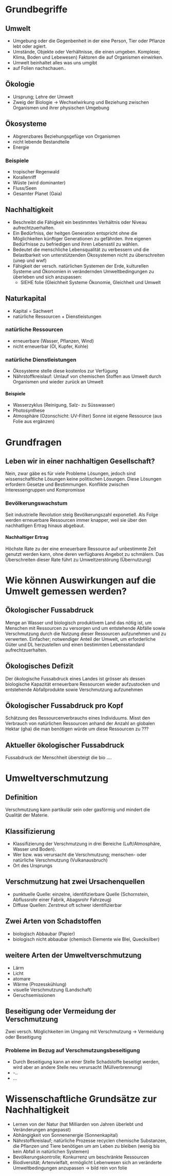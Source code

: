 # Grundbegriffe
## Umwelt
* Umgebung oder die Gegenbenheit in der eine Person, Tier oder Pflanze lebt oder agiert.
* Umstände, Objekte oder Verhältnisse, die einen umgeben. Komplexe; Klima, Boden und Lebewesen) Faktoren die auf Organismen einwirken.
* Umwelt beinhaltet alles was uns umgibt
* auf Folien nachschauen..
## Ökologie  
* Ursprung; Lehre der Umwelt
* Zweig der Biologie -> Wechselwirkung und Beziehung zwischen Organismen und ihrer physischen Umgebung
## Ökosysteme  
* Abgrenzbares Beziehungsgefüge von Organismen
* nicht lebende Bestandteile
* Energie
### Beispiele  
* tropischer Regenwald
* Korallenriff
* Wüste (wird dominanter)
* Fluss/Seen
* Gesamter Planet (Gaia)
## Nachhaltigkeit  
* Beschreibt die Fähigkeit ein bestimmtes Verhältnis oder Niveau aufrechtzuerhalten.
* Ein Bedürfniss, der heitgen Generation entspricht ohne die Möglichkeiten künftiger Generationen zu gefährden. Ihre eigenen Bedürfnisse zu befriedigen und ihren Lebensstil zu wählen.
* Bedeutet die menschliche Lebensqualität zu verbessern und die Belastbarkeit von unterstützenden Ökosystemen nicht zu überschreiten (unep und wwf)
* Fähigkeit der versch. natürlichen Systemen der Erde, kulturellen Systeme und Ökonomien in verändernden Umweltbedingungen zu überleben und sich anzupassen:
	* SIEHE folie (Gleichheit Systeme Ökonomie, Gleichheit und Umwelt
## Naturkapital  
* Kapital = Sachwert
* natürliche Ressourcen + Dienstleistungen
### natürliche Ressourcen
* erneuerbare (Wasser, Pflanzen, Wind)
* nicht erneuerbar (Öl, Kupfer, Kohle)
### natürliche Dienstleistungen
* Ökosysteme stelle diese kostenlos zur Verfügung
* Nährstoffkreislauf: Umlauf von chemischen Stoffen aus Umwelt durch Organismen und wieder zurück an Umwelt
#### Beispiele
* Wasserzyklus (Reinigung, Salz- zu Süsswasser)
* Photosynthese
* Atmosphäre (Ozonschicht: UV-Filter)
Sonne ist eigene Ressource (aus Folie aus ergänzen)
# Grundfragen
## Leben wir in einer nachhaltigen Gesellschaft?
Nein, zwar gäbe es für viele Probleme Lösungen, jedoch sind wissenschaftliche Lösungen keine politischen Lösungen. Diese Lösungen erfordern Gesetze und Bestimmungen. Konflikte zwischen Interessengruppen und Kompromisse
### Bevölkerungswachstum
Seit industrielle Revolution steig Bevölkerungszahl exponetiell. Als Folge werden erneuerbare Ressourcen immer knapper, weil sie über den nachhatligen Ertrag hinaus abgebaut.
#### Nachhaltiger Ertrag
Höchste Rate zu der eine erneuerbare Ressource auf unbestimmte Zeit genutzt werden kann, ohne deren verfügbares Angebot zu schmälern. Das Überschreiten dieser Rate führt zu Umweltzerstörung (Übernutzung)
# Wie können Auswirkungen auf die Umwelt gemessen werden?
## Ökologischer Fussabdruck
Menge an Wasser und biologisch produktivem Land das nötig ist, um Menschen mit Ressourcen zu versorgen und um entstehende Abfälle sowie Verschmutzung durch die Nutzung dieser Ressourcen aufzunehmen und zu verwerten. Einfacher; notwendiger Anteil der Umwelt, um erforderliche Güter und DL herzustellen und einen bestimmten Lebensstandard aufrechtzuerhalten.
## Ökologisches Defizit
Der ökologische Fussabdruck eines Landes ist grösser als dessen biologische Kapazität erneuerbare Ressourcen wieder aufzustocken und entstehende Abfallprodukte sowie Verschmutzung aufzunehmen
## Ökologischer Fussabdruck pro Kopf
Schätzung des Ressourcenverbrauchs eines Individuums. Misst den Verbrauch von natürlichen Ressourcen anhand der Anzahl an globalen Hektar (gha) die man benötigen würde um diese Ressourcen zu ???
## Aktueller ökologischer Fussabdruck
Fussabdruck der Menschheit übersteigt die bio ....
# Umweltverschmutzung
## Definition
Verschmutzung kann partikulär sein oder gasförmig und mindert die Qualität der Materie.
## Klassifizierung
* Klassifizierung der Verschmutzung in drei Bereiche (Luft/Atmosphäre, Wasser und Boden).
* Wer bzw. was verursacht die Verschmutzung; menschen- oder natürliche Verschmutzung (Vulkanausbruch)
* Ort des Ursprungs
## Verschmutzung hat zwei Ursachenquellen
* punktuelle Quelle: einzelne, identifizierbare Quelle (Schornstein, Abflussrohr einer Fabrik, Abagsrohr Fahrzeug)
* Diffuse Quellen: Zerstreut oft schwer identifizierbar
## Zwei Arten von Schadstoffen
* biologisch Abbaubar (Papier)
* biologisch nicht abbaubar (chemisch Elemente wie Blei, Quecksilber)
## weitere Arten der Umweltverschmutzung
* Lärm
* Licht
* atomare
* Wärme (Prozesskühlung)
* visuelle Verschmutzung (Landschaft) 
* Geruchsemissionen
## Beseitigung oder Vermeidung der Verschmutzung
Zwei versch. Möglichkeiten im Umgang mit Verschmutzung -> Vermeidung oder Beseitigung
### Probleme im Bezug auf Verschmutzungsbeseitigung
* Durch Beseitigung kann an einer Stelle Schadstoffe beseitigt werden, wird aber an andere Stelle neu verursacht (Müllverbrennung)
* -..
* ...
# Wissenschaftliche Grundsätze zur Nachhaltigkeit
* Lernen von der Natur (hat Milliarden von Jahren überlebt und Veränderungen angepasst)
* Abhängigkeit von Sonnenenergie (Sonnenkapital)
* Nährstoffkreislauf; natürliche Prozesse recyclen chemische Substanzen, die Pflanzen und Tiere benötigen um am Leben zu bleiben (wenig bis kein Abfall in natürlichen Systemen)
* Bevölkerungskontrolle; Konkurrenz um beschränkte Ressourcen
* Biodiversität; Artenvielfalt, ermöglicht Lebenwesen sich an veränderte Umweltbedingungen anzupassen
-> bild rein von folie
